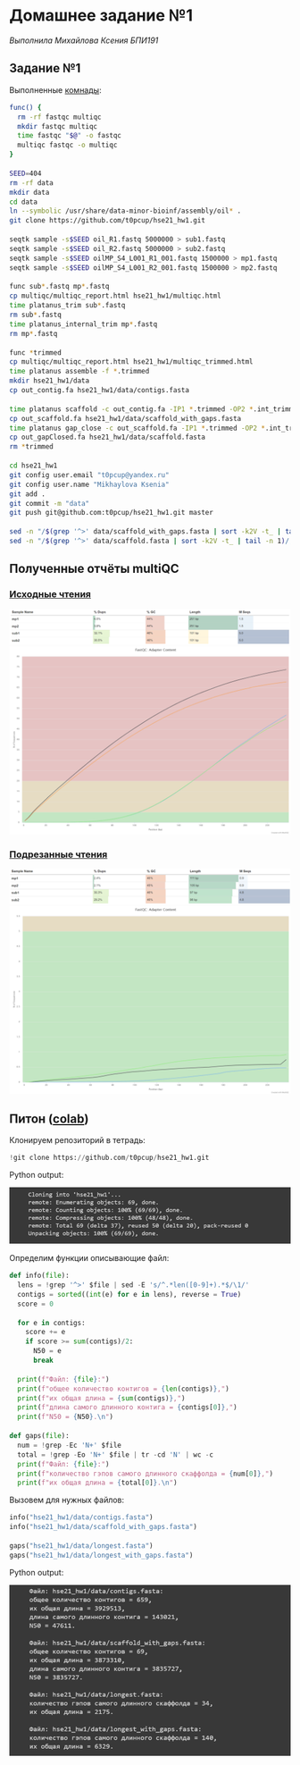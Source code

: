 # Домашнее задание №1

*Выполнила Михайлова Ксения БПИ191*

## Задание №1

Выполненные [комнады](https://github.com/t0pcup/hse21_hw1/blob/master/src/commands.sh):

```bash
func() {
  rm -rf fastqc multiqc
  mkdir fastqc multiqc
  time fastqc "$@" -o fastqc
  multiqc fastqc -o multiqc
}

SEED=404
rm -rf data
mkdir data
cd data
ln --symbolic /usr/share/data-minor-bioinf/assembly/oil* .
git clone https://github.com/t0pcup/hse21_hw1.git

seqtk sample -s$SEED oil_R1.fastq 5000000 > sub1.fastq
seqtk sample -s$SEED oil_R2.fastq 5000000 > sub2.fastq
seqtk sample -s$SEED oilMP_S4_L001_R1_001.fastq 1500000 > mp1.fastq
seqtk sample -s$SEED oilMP_S4_L001_R2_001.fastq 1500000 > mp2.fastq

func sub*.fastq mp*.fastq
cp multiqc/multiqc_report.html hse21_hw1/multiqc.html
time platanus_trim sub*.fastq
rm sub*.fastq
time platanus_internal_trim mp*.fastq
rm mp*.fastq

func *trimmed
cp multiqc/multiqc_report.html hse21_hw1/multiqc_trimmed.html
time platanus assemble -f *.trimmed
mkdir hse21_hw1/data
cp out_contig.fa hse21_hw1/data/contigs.fasta

time platanus scaffold -c out_contig.fa -IP1 *.trimmed -OP2 *.int_trimmed
cp out_scaffold.fa hse21_hw1/data/scaffold_with_gaps.fasta
time platanus gap_close -c out_scaffold.fa -IP1 *.trimmed -OP2 *.int_trimmed
cp out_gapClosed.fa hse21_hw1/data/scaffold.fasta
rm *trimmed

cd hse21_hw1
git config user.email "t0pcup@yandex.ru"
git config user.name "Mikhaylova Ksenia"
git add .
git commit -m "data"
git push git@github.com:t0pcup/hse21_hw1.git master

sed -n "/$(grep '^>' data/scaffold_with_gaps.fasta | sort -k2V -t_ | tail -n 1)/,/^>/p" data/scaffold_with_gaps.fasta | head -n -1
sed -n "/$(grep '^>' data/scaffold.fasta | sort -k2V -t_ | tail -n 1)/,/^>/p" data/scaffold.fasta | head -n -1
```

## Полученные отчёты multiQC

### [Исходные чтения](https://t0pcup.github.io/hse21_hw1/multiqc.html)

![analysis_chart](img/fastqc_general_statistics.png)
![analysis_graph](img/fastqc_adapter_content_plot.png)

### [Подрезанные чтения](https://t0pcup.github.io/hse21_hw1/multiqc_trimmed.html)

![analysis_trimmed_chart](img/trimmed_fastqc_general_statistics.png)
![analysis_trimmed_graph](img/trimmed_fastqc_adapter_content_plot.png)

## Питон ([colab](https://colab.research.google.com/drive/1qGvdG4N1OOubl3FQFncAB63E7ooTg4Ju?usp=sharing))

Клонируем репозиторий в тетрадь:

```python
!git clone https://github.com/t0pcup/hse21_hw1.git
```

Python output:

![colab_screenshot](img/py_code.png)

Определим функции описывающие файл:

```python
def info(file):
  lens = !grep '^>' $file | sed -E 's/^.*len([0-9]+).*$/\1/'
  contigs = sorted((int(e) for e in lens), reverse = True)
  score = 0

  for e in contigs:
    score += e
    if score >= sum(contigs)/2:
      N50 = e
      break
  
  print(f"Файл: {file}:")
  print(f"общее количество контигов = {len(contigs)},")
  print(f"их общая длина = {sum(contigs)},")
  print(f"длина самого длинного контига = {contigs[0]},")
  print(f"N50 = {N50}.\n")

def gaps(file):
  num = !grep -Ec 'N+' $file
  total = !grep -Eo 'N+' $file | tr -cd 'N' | wc -c
  print(f"Файл: {file}:")
  print(f"количество гэпов самого длинного скаффолда = {num[0]},")
  print(f"их общая длина = {total[0]}.\n")
```

Вызовем для нужных файлов:

```python
info("hse21_hw1/data/contigs.fasta")
info("hse21_hw1/data/scaffold_with_gaps.fasta")

gaps("hse21_hw1/data/longest.fasta")
gaps("hse21_hw1/data/longest_with_gaps.fasta")
```

Python output:

![colab_screenshot](img/py_code2.png)
